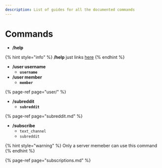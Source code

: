 ```yaml
---
description: List of guides for all the documented commands
---
```


# Commands

* **/help**

{% hint style="info" %}
**/help** just links [here](commands.md)
{% endhint %}

* **/user username**
  * **`username`**
* **/user member**
  * **`member`**

{% page-ref page="user/" %}

* **/subreddit** 
  * **`subreddit`**

{% page-ref page="subreddit.md" %}

* **/subscribe**
  * `text_channel`
  * `subreddit`

{% hint style="warning" %}
Only a server memeber can use this command
{% endhint %}

{% page-ref page="subscriptions.md" %}



